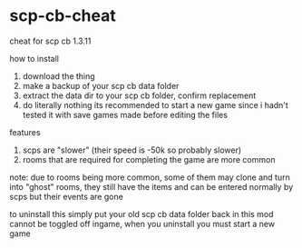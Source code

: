 # scp-cb-cheat
cheat for scp cb 1.3.11

how to install
1. download the thing
2. make a backup of your scp cb data folder
3. extract the data dir to your scp cb folder, confirm replacement
4. do literally nothing
its recommended to start a new game since i hadn't tested it with save games made before editing the files

features
1. scps are "slower" (their speed is -50k so probably slower)
2. rooms that are required for completing the game are more common

note: due to rooms being more common, some of them may clone and turn into "ghost" rooms, they still have the items and can be entered normally by scps but their events are gone

to uninstall this simply put your old scp cb data folder back in
this mod cannot be toggled off ingame, when you uninstall you must start a new game
